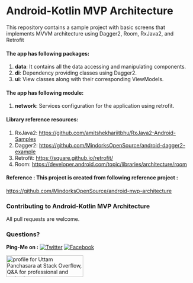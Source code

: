 # Android-Kotlin MVP Architecture  
This repository contains a sample project with basic screens that implements MVVM architecture using Dagger2, Room, RxJava2, and Retrofit


#### The app has following packages:
1. **data**: It contains all the data accessing and manipulating components.
2. **di**: Dependency providing classes using Dagger2.
3. **ui**: View classes along with their corresponding ViewModels.

#### The app has following module:
1. **network**: Services configuration for the application using retrofit.

#### Library reference resources:
1. RxJava2: https://github.com/amitshekhariitbhu/RxJava2-Android-Samples
2. Dagger2: https://github.com/MindorksOpenSource/android-dagger2-example
3. Retrofit: https://square.github.io/retrofit/
4. Room: https://developer.android.com/topic/libraries/architecture/room

#### Reference : This project is created from following reference project :
https://github.com/MindorksOpenSource/android-mvp-architecture

### Contributing to Android-Kotlin MVP Architecture
All pull requests are welcome.

### Questions?
 
**Ping-Me on :**  [![Twitter](https://img.shields.io/badge/Twitter-%40UTM__Panchasara-blue.svg)](https://twitter.com/UTM_Panchasara)
[![Facebook](https://img.shields.io/badge/Facebook-Uttam%20Panchasara-blue.svg)](https://www.facebook.com/UttamPanchasara94)

<a href="https://stackoverflow.com/users/5719935/uttam-panchasara">
<img src="https://stackoverflow.com/users/flair/5719935.png" width="208" height="58" alt="profile for Uttam Panchasara at Stack Overflow, Q&amp;A for professional and enthusiast programmers" title="profile for Uttam Panchasara at Stack Overflow, Q&amp;A for professional and enthusiast programmers">
</a>

